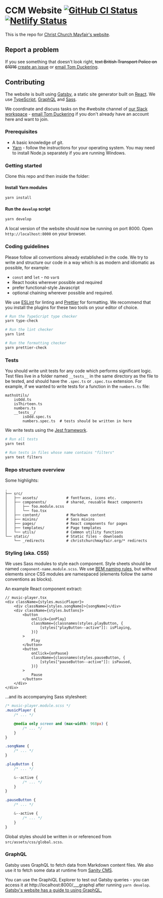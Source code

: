 # CCM Website [![GitHub CI Status](https://github.com/ChristChurchMayfair/ccm-main-gatsby/workflows/CI/badge.svg)](https://github.com/ChristChurchMayfair/ccm-main-gatsby/actions?query=workflow%3ACI+branch%3Amaster) [![Netlify Status](https://api.netlify.com/api/v1/badges/9f94acb3-4c23-4021-89b4-4a6bf281ff1b/deploy-status)](https://app.netlify.com/sites/ccm-main-gatsby/deploys)

This is the repo for [Christ Church Mayfair's website](https://christchurchmayfair.org).

## Report a problem

If you see something that doesn't look right, <del>text British Transport Police on 61016</del> [create an issue](https://github.com/ChristChurchMayfair/ccm-main-gatsby/issues/new/choose) or [email Tom Duckering](mailto:tom@christchurchmayfair.org).

## Contributing

The website is built using [Gatsby](https://www.gatsbyjs.org/), a static site generator built on [React](https://reactjs.org/). We use [TypeScript](https://www.typescriptlang.org/), [GraphQL](https://graphql.org/) and [Sass](https://sass-lang.com/).

We coordinate and discuss tasks on the #website channel of [our Slack workspace](https://ccm-site.slack.com) - [email Tom Duckering](mailto:tom@christchurchmayfair.org) if you don't already have an account here and want to join.

### Prerequisites

-   A basic knowledge of git.
-   [Yarn](https://classic.yarnpkg.com/en/docs/install) - follow the instructions for your operating system. You may need to install Node.js separately if you are running Windows.

### Getting started

Clone this repo and then inside the folder:

#### Install Yarn modules

```bash
yarn install
```

#### Run the `develop` script

```bash
yarn develop
```

A local version of the website should now be running on port 8000. Open `http://localhost:8000` on your browser.

### Coding guidelines

Please follow all conventions already established in the code. We try to write and structure our code in a way which is as modern and idiomatic as possible, for example:

-   `const` and `let` - no `var`s
-   React hooks wherever possible and required
-   prefer functional-style Javascript
-   optional chaining wherever possible and required.

We use [ESLint](https://eslint.org/) for linting and [Prettier](https://prettier.io/) for formatting. We recommend that you install the plugins for these two tools on your editor of choice.

```bash
# Run the TypeScript type checker
yarn type-check

# Run the lint checker
yarn lint

# Run the formatting checker
yarn prettier-check
```

### Tests

You should write unit tests for any code which performs significant logic. Test files live in a folder named `__tests__` in the same directory as the file to be tested, and should have the `.spec.ts` or `.spec.tsx` extension. For example, if we wanted to write tests for a function in the `numbers.ts` file:

```
mathsUtils/
    isOdd.ts
    isThirteen.ts
    numbers.ts
    __tests__/
        isOdd.spec.ts
        numbers.spec.ts  # tests should be written in here
```

We write tests using the [Jest framework](https://jestjs.io/).

```bash
# Run all tests
yarn test

# Run tests in files whose name contains "filters"
yarn test filters
```

### Repo structure overview

Some highlights:

```
.
├── src/
│   ├── assets/             # fontfaces, icons etc.
│   ├── components/         # shared, reusable React components
│   │   ├── foo.module.scss
│   │   └── foo.tsx
│   ├── content/            # Markdown content
│   ├── mixins/             # Sass mixins
│   ├── pages/              # React components for pages
│   ├── templates/          # Page templates
│   └── utils/              # Common utility functions
└── static/                 # Static files - downloads
    └── _redirects          # christchurchmayfair.org/* redirects
```

### Styling (aka. CSS)

We uses Sass modules to style each component. Style sheets should be named `component-name.module.scss`. We use [BEM naming rules](http://getbem.com/naming/), but without elements since CSS modules are namespaced (elements follow the same conventions as blocks).

An example React component extract:

```tsx
// music-player.tsx
<div className={styles.musicPlayer}>
    <div className={styles.songName}>{songName}</div>
    <div className={styles.buttons}>
        <button
            onClick={onPlay}
            className={classnames(styles.playButton, {
                [styles["playButton--active"]]: isPlaying,
            })}
        >
            Play
        </button>
        <button
            onClick={onPause}
            className={classnames(styles.pauseButton, {
                [styles["pauseButton--active"]]: isPaused,
            })}
        >
            Pause
        </button>
    </div>
</div>
```

...and its accompanying Sass stylesheet:

```scss
/* music-player.module.scss */
.musicPlayer {
    /* ... */

    @media only screen and (max-width: 968px) {
        /* ... */
    }
}

.songName {
    /* ... */
}

.playButton {
    /* ... */

    &--active {
        /* ... */
    }
}

.pauseButton {
    /* ... */

    &--active {
        /* ... */
    }
}
```

Global styles should be written in or referenced from `src/assets/css/global.scss`.

### GraphQL

Gatsby uses GraphQL to fetch data from Markdown content files. We also use it to fetch some data at runtime from [Sanity CMS](https://www.sanity.io/).

You can use the GraphiQL Explorer to test out Gatsby queries - you can access it at http://localhost:8000/___graphql after running `yarn develop`. [Gatsby's website has a guide to using GraphQL.](https://www.gatsbyjs.org/tutorial/part-five/#introducing-graphiql)

